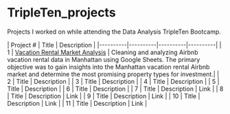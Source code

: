 # TripleTen_projects
Projects I worked on while attending the Data Analysis TripleTen Bootcamp.

| Project # | Title | Description |
|----------|----------|----------|----------|
| 1  | [Vacation Rental Market Analysis](https://github.com/ravtsen/Vacation_rental_market_analyses.git) | Cleaning and analyzing Airbnb vacation rental data in Manhattan using Google Sheets. The primary objective was to gain insights into the Manhattan vacation rental Airbnb market and determine the most promising property types for investment.|
| 2  | Title | Description | 
| 3  | Title | Description | 
| 4  | Title | Description | 
| 5  | Title | Description | 
| 6  | Title | Description | 
| 7  | Title | Description | Link |
| 8  | Title | Description | Link |
| 9  | Title | Description | Link |
| 10 | Title | Description | Link |
| 11 | Title | Description | Link |
